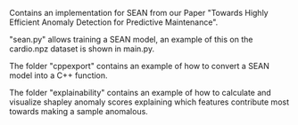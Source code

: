 Contains an implementation for SEAN from our Paper "Towards Highly Efficient Anomaly Detection for Predictive Maintenance".

"sean.py" allows training a SEAN model, an example of this on the cardio.npz dataset is shown in main.py.

The folder "cppexport" contains an example of how to convert a SEAN model into a C++ function.

The folder "explainability" contains an example of how to calculate and visualize shapley anomaly scores explaining which features contribute most towards making a sample anomalous.

